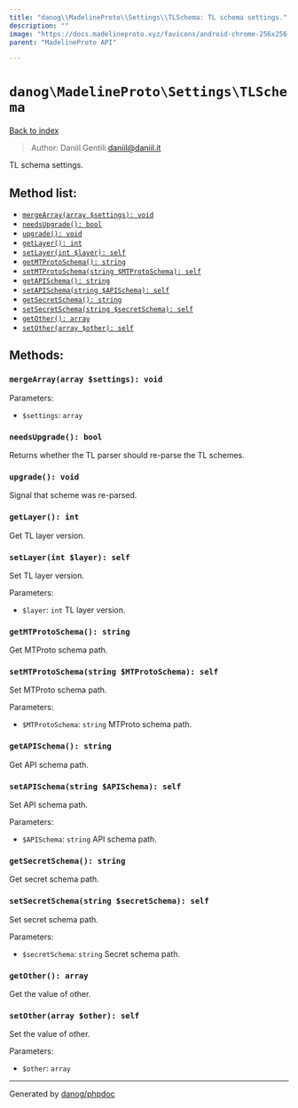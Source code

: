 ```yaml
---
title: "danog\\MadelineProto\\Settings\\TLSchema: TL schema settings."
description: ""
image: "https://docs.madelineproto.xyz/favicons/android-chrome-256x256.png"
parent: "MadelineProto API"

---
```

# `danog\MadelineProto\Settings\TLSchema`
[Back to index](../../../index.html)

> Author: Daniil Gentili <daniil@daniil.it>  
  

TL schema settings.  




## Method list:
* [`mergeArray(array $settings): void`](#mergearray-array-settings-void)
* [`needsUpgrade(): bool`](#needsupgrade-bool)
* [`upgrade(): void`](#upgrade-void)
* [`getLayer(): int`](#getlayer-int)
* [`setLayer(int $layer): self`](#setlayer-int-layer-self)
* [`getMTProtoSchema(): string`](#getmtprotoschema-string)
* [`setMTProtoSchema(string $MTProtoSchema): self`](#setmtprotoschema-string-mtprotoschema-self)
* [`getAPISchema(): string`](#getapischema-string)
* [`setAPISchema(string $APISchema): self`](#setapischema-string-apischema-self)
* [`getSecretSchema(): string`](#getsecretschema-string)
* [`setSecretSchema(string $secretSchema): self`](#setsecretschema-string-secretschema-self)
* [`getOther(): array`](#getother-array)
* [`setOther(array $other): self`](#setother-array-other-self)

## Methods:
### `mergeArray(array $settings): void`




Parameters:

* `$settings`: `array`   



### `needsUpgrade(): bool`

Returns whether the TL parser should re-parse the TL schemes.



### `upgrade(): void`

Signal that scheme was re-parsed.



### `getLayer(): int`

Get TL layer version.



### `setLayer(int $layer): self`

Set TL layer version.


Parameters:

* `$layer`: `int` TL layer version.  



### `getMTProtoSchema(): string`

Get MTProto schema path.



### `setMTProtoSchema(string $MTProtoSchema): self`

Set MTProto schema path.


Parameters:

* `$MTProtoSchema`: `string` MTProto schema path.  



### `getAPISchema(): string`

Get API schema path.



### `setAPISchema(string $APISchema): self`

Set API schema path.


Parameters:

* `$APISchema`: `string` API schema path.  



### `getSecretSchema(): string`

Get secret schema path.



### `setSecretSchema(string $secretSchema): self`

Set secret schema path.


Parameters:

* `$secretSchema`: `string` Secret schema path.  



### `getOther(): array`

Get the value of other.



### `setOther(array $other): self`

Set the value of other.


Parameters:

* `$other`: `array`   



---
Generated by [danog/phpdoc](https://phpdoc.daniil.it)
